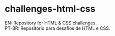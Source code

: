# challenges-html-css
EN: Repository for HTML &amp; CSS challenges.\
PT-BR: Repositório para desafios de HTML e CSS.
